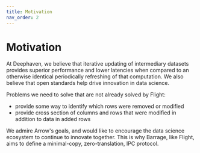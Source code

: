 ```yaml
---
title: Motivation
nav_order: 2
---
```


<!---
  Copyright 2020 Deephaven Data Labs

  Licensed under the Apache License, Version 2.0 (the "License");
  you may not use this file except in compliance with the License.
  You may obtain a copy of the License at

    http://www.apache.org/licenses/LICENSE-2.0

  Unless required by applicable law or agreed to in writing, software
  distributed under the License is distributed on an "AS IS" BASIS,
  WITHOUT WARRANTIES OR CONDITIONS OF ANY KIND, either express or implied.
  See the License for the specific language governing permissions and
  limitations under the License.
-->

Motivation
==========

At Deephaven, we believe that iterative updating of intermediary datasets
provides superior performance and lower latencies when compared to an
otherwise identical periodically refreshing of that computation. We also
believe that open standards help drive innovation in data science.

Problems we need to solve that are not already solved by Flight:
- provide some way to identify which rows were removed or modified
- provide cross section of columns and rows that were modified in addition to data in added rows

We admire Arrow's goals, and would like to encourage the data science ecosystem
to continue to innovate together. This is why Barrage, like Flight, aims
to define a minimal-copy, zero-translation, IPC protocol.
